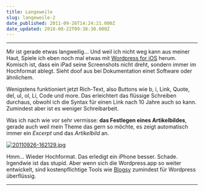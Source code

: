 ```yaml
---
title: Langeweile
slug: langeweile-2
date_published: 2011-09-26T14:24:21.000Z
date_updated: 2018-08-22T09:38:30.000Z
---
```


---

Mir ist gerade etwas langweilig... Und weil ich nicht weg kann aus meiner Haut, Spiele ich eben noch mal etwas mit [Wordpress for iOS](__GHOST_URL__/wordpress-fur-ios-2-9-ist-endlich-da/) herum. Komisch ist, dass ein iPad seine Screenshots nicht dreht, sondern immer im Hochformat ablegt. Sieht doof aus bei Dokumentation einet Software oder ähnlichem.

Wenigstens funktioniert jetzt Rich-Text, also Buttons wie b, i, Link, Quote, del, ul, ol, Li, Code und more. Das erleichtert das flüssige Schreiben durchaus, obwohl ich die Syntax für einen Link nach 10 Jahre auch so kann. Zumindest aber ist es weniger Schreibarbeit.

Was ich nach wie vor sehr vermisse: **das Festlegen eines Artikelbildes**, gerade auch weil mein Theme das gern so möchte, es zeigt automatisch immer ein *Excerpt* und das *Artikelbild* an.

[![20110926-162129.jpg](//picdump.thafaker.de/2011/09/20110926-1621291.jpg)](http://picdump.thafaker.de/2011/09/20110926-1621291.jpg)

Hmm... Wieder Hochformat. Das erledigt ein iPhone besser. Schade. Irgendwie ist das stupid. Aber wenn sich die Wordpress.app so weiter entwickelt, sind kostenpflichtige Tools wie [Blogsy](__GHOST_URL__/testeintrag-mit-blogsy/) zumindest für Wordpress überflüssig.

---
